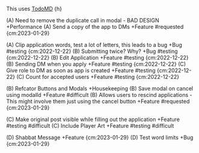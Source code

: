 This uses [TodoMD](https://marketplace.visualstudio.com/items?itemName=usernamehw.todo-md) {h}

(A) Need to remove the duplicate call in modal - BAD DESIGN +Performance
(A) Send a copy of the app to DMs +Feature #requested {cm:2023-01-29}

(A) Clip application words, test a lot of letters, this leads to a bug +Bug #testing {cm:2022-12-22}
(B) Submitting twice? Why? +Bug  #testing {cm:2022-12-22}
(B) Edit Application +Feature  #testing {cm:2022-12-22}
(B) Sending DM when you apply +Feature #testing {cm:2022-12-22}
(C) Give role to DM as soon as app is created +Feature #testing {cm:2022-12-22}
(C) Count for accepted users +Feature #testing {cm:2022-12-22}

(B) Refcator Buttons and Modals +Housekeeping
(B) Save modal on cancel using modalId +Feature  #difficult
(B) Allows users to rescind applications - This might involve them just using the cancel button +Feature #requested {cm:2023-01-29}

(C) Make original post visible while filling out the application +Feature #testing #difficult
(C) Include Player Art +Feature #testing #difficult

(D) Shabbat Message +Feature {cm:2023-01-29}
(D) Test word limits +Bug {cm:2023-01-29}